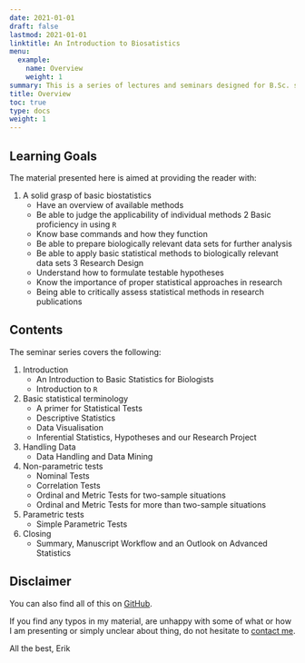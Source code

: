 ```yaml
---
date: 2021-01-01
draft: false
lastmod: 2021-01-01
linktitle: An Introduction to Biosatistics
menu:
  example:
    name: Overview
    weight: 1
summary: This is a series of lectures and seminars designed for B.Sc. sudents of biology and should serve as an introduction to the basics of biostatistics using R. I teach these topics at the University of Leipzig but invite everyone who stumbles across this repository to make use of what I'm presenting here as all of my material has been designed with the students interest in mind and should thus be self-sufficient.
title: Overview
toc: true
type: docs
weight: 1
---
```


## Learning Goals
The material presented here is aimed at providing the reader with:
1. A solid grasp of basic biostatistics
    - Have an overview of available methods
    - Be able to judge the applicability of individual methods
2 Basic proficiency in using `R`
    - Know base commands and how they function
    - Be able to prepare biologically relevant data sets for further analysis
    - Be able to apply basic statistical methods to biologically relevant data sets
3 Research Design
    - Understand how to formulate testable hypotheses
    - Know the importance of proper statistical approaches in research
    - Being able to critically assess statistical methods in research publications

## Contents
The seminar series covers the following:
1. Introduction
    - An Introduction to Basic Statistics for Biologists
    - Introduction to `R`
2. Basic statistical terminology
    - A primer for Statistical Tests
    - Descriptive Statistics
    - Data Visualisation
    - Inferential Statistics, Hypotheses and our Research Project
3. Handling Data
    - Data Handling and Data Mining
4. Non-parametric tests
    - Nominal Tests
    - Correlation Tests
    - Ordinal and Metric Tests for two-sample situations
    - Ordinal and Metric Tests for more than two-sample situations
5. Parametric tests
    - Simple Parametric Tests
6. Closing
    - Summary, Manuscript Workflow and an Outlook on Advanced Statistics

## Disclaimer
You can also find all of this on [GitHub](https://github.com/ErikKusch/An-Introduction-to-Biostatistics-Using-R).


If you find any typos in my material, are unhappy with some of what or how I am presenting or simply unclear about thing, do not hesitate to [contact me](/contact/).

All the best,
Erik
